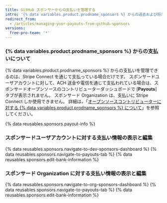 ```yaml
---
title: GitHub スポンサーからの支払いを管理する
intro: '{% data variables.product.prodname_sponsors %} からの過去および将来の支払いに関する情報を確認し、銀行情報を編集することができます。'
redirect_from:
  - /articles/managing-your-payouts-from-github-sponsors
versions:
  free-pro-team: '*'
---
```


### {% data variables.product.prodname_sponsors %} からの支払いについて

{% data variables.product.prodname_sponsors %} からの支払いを管理できるのは、Stripe Connect を通じて支払っている場合だけです。 スポンサードユーザアカウントに対して、ACH 送金や電信を通じて支払われている場合は、スポンサードオープンソースのコントリビューターダッシュボードで [**Payouts**] タブが表示されません。 スポンサード Organization は、支払いに Stripe Connect しか使用できません。 詳細は、「[オープンソースコントリビューターに対する {% data variables.product.prodname_sponsors %} について](/github/supporting-the-open-source-community-with-github-sponsors/about-github-sponsors-for-open-source-contributors#sponsorship-payouts)」を参照してください。

{% data reusables.sponsors.payout-info %}

### スポンサードユーザアカウントに対する支払い情報の表示と編集

{% data reusables.sponsors.navigate-to-dev-sponsors-dashboard %}
{% data reusables.sponsors.navigate-to-payouts-tab %}
{% data reusables.sponsors.edit-bank-information %}

### スポンサード Organization に対する支払い情報の表示と編集

{% data reusables.sponsors.navigate-to-org-sponsors-dashboard %}
{% data reusables.sponsors.navigate-to-payouts-tab %}
{% data reusables.sponsors.edit-bank-information %}
